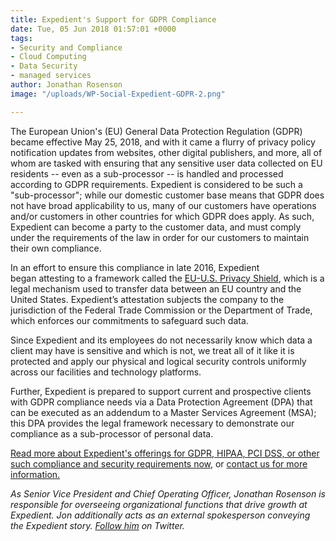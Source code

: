 ```yaml
---
title: Expedient's Support for GDPR Compliance
date: Tue, 05 Jun 2018 01:57:01 +0000
tags:
- Security and Compliance
- Cloud Computing
- Data Security
- managed services
author: Jonathan Rosenson
image: "/uploads/WP-Social-Expedient-GDPR-2.png"

---
```

The European Union's (EU) General Data Protection Regulation (GDPR) became effective May 25, 2018, and with it came a flurry of privacy policy notification updates from websites, other digital publishers, and more, all of whom are tasked with ensuring that any sensitive user data collected on EU residents -- even as a sub-processor -- is handled and processed according to GDPR requirements. Expedient is considered to be such a "sub-processor"; while our domestic customer base means that GDPR does not have broad applicability to us, many of our customers have operations and/or customers in other countries for which GDPR does apply. As such, Expedient can become a party to the customer data, and must comply under the requirements of the law in order for our customers to maintain their own compliance. 

In an effort to ensure this compliance in late 2016, Expedient began attesting to a framework called the [EU-U.S. Privacy Shield](https://www.expedient.com/services/managed-services/compliance-security/eu-us-privacy-shield/), which is a legal mechanism used to transfer data between an EU country and the United States. Expedient’s attestation subjects the company to the jurisdiction of the Federal Trade Commission or the Department of Trade, which enforces our commitments to safeguard such data. 

Since Expedient and its employees do not necessarily know which data a client may have is sensitive and which is not, we treat all of it like it is protected and apply our physical and logical security controls uniformly across our facilities and technology platforms. 

Further, Expedient is prepared to support current and prospective clients with GDPR compliance needs via a Data Protection Agreement (DPA) that can be executed as an addendum to a Master Services Agreement (MSA); this DPA provides the legal framework necessary to demonstrate our compliance as a sub-processor of personal data. 

[Read more about Expedient's offerings for GDPR, HIPAA, PCI DSS, or other such compliance and security requirements now](https://www.expedient.com/services/managed-services/compliance-security/), or [contact us for more information.](https://www.expedient.com/lets-talk/) 

_As Senior Vice President and Chief Operating Officer, Jonathan Rosenson is responsible for overseeing organizational functions that drive growth at Expedient. Jon additionally acts as an external spokesperson conveying the Expedient story._ [_Follow him_](https://twitter.com/rosenson) _on Twitter._
